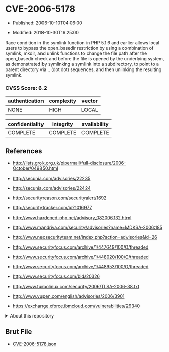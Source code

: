 # CVE-2006-5178

- Published: 2006-10-10T04:06:00

- Modified: 2018-10-30T16:25:00

Race condition in the symlink function in PHP 5.1.6 and earlier allows local users to bypass the open_basedir restriction by using a combination of symlink, mkdir, and unlink functions to change the file path after the open_basedir check and before the file is opened by the underlying system, as demonstrated by symlinking a symlink into a subdirectory, to point to a parent directory via .. (dot dot) sequences, and then unlinking the resulting symlink.

### CVSS Score: **6.2**

| authentication | complexity | vector |
| --- | --- | --- |
| NONE | HIGH | LOCAL |

| confidentiality | integrity | availability |
| --- | --- | --- |
| COMPLETE | COMPLETE | COMPLETE |

## References

* http://lists.grok.org.uk/pipermail/full-disclosure/2006-October/049850.html

* http://secunia.com/advisories/22235

* http://secunia.com/advisories/22424

* http://securityreason.com/securityalert/1692

* http://securitytracker.com/id?1016977

* http://www.hardened-php.net/advisory_082006.132.html

* http://www.mandriva.com/security/advisories?name=MDKSA-2006:185

* http://www.neosecurityteam.net/index.php?action=advisories&id=26

* http://www.securityfocus.com/archive/1/447649/100/0/threaded

* http://www.securityfocus.com/archive/1/448020/100/0/threaded

* http://www.securityfocus.com/archive/1/448953/100/0/threaded

* http://www.securityfocus.com/bid/20326

* http://www.turbolinux.com/security/2006/TLSA-2006-38.txt

* http://www.vupen.com/english/advisories/2006/3901

* https://exchange.xforce.ibmcloud.com/vulnerabilities/29340

<details>
<summary>About this repository</summary> 

  This repository is part of the project [Live Hack CVE](https://github.com/Live-Hack-CVE). Main website can be found [www.live-hack.org](https://www.live-hack.org) 
  
  Made by [Sn0wAlice](https://github.com/Sn0wAlice) for the people that care about security and need to have a feed of the latest CVEs. Hope you enjoy it, don't forget to star the repo and follow me on [Twitter](https://twitter.com/Sn0wAlice) and [Github](https://github.com/Sn0wAlice). And that is my [personnal website](https://www.alice-snow.me/)

  - [Home Page](https://github.com/Live-Hack-CVE)
  - [Framework](https://github.com/Live-Hack-CVE/cve-framework)
  - [CVE database](https://github.com/Live-Hack-CVE/full_database)
  - [Changelog](https://github.com/Live-Hack-CVE/Changelog)
</details>

## Brut File

* [CVE-2006-5178.json](https://raw.githubusercontent.com/Live-Hack-CVE/full_database/main/cves/2006/CVE-2006-5178.json)

